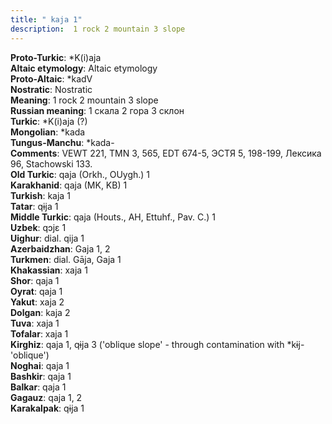 ```yaml
---
title: " kaja 1"
description:  1 rock 2 mountain 3 slope
---
```


<strong>Proto-Turkic</strong>:  *K(i)aja<br>
<strong>Altaic etymology</strong>:  Altaic etymology<br>
<strong> Proto-Altaic</strong>:  *kadV<br>
<strong>Nostratic</strong>:  Nostratic<br>
<strong>Meaning</strong>:  1 rock 2 mountain 3 slope<br>
<strong>Russian meaning</strong>:  1 скала 2 гора 3 склон<br>
<strong>Turkic</strong>:  *K(i)aja (?)<br>
<strong>Mongolian</strong>:  *kada<br>
<strong>Tungus-Manchu</strong>:  *kada-<br>
<strong>Comments</strong>:  VEWT 221, TMN 3, 565, EDT 674-5, ЭСТЯ 5, 198-199, Лексика 96, Stachowski 133.<br>
<strong>Old Turkic</strong>:  qaja (Orkh., OUygh.) 1<br>
<strong>Karakhanid</strong>:  qaja (MK, KB) 1<br>
<strong>Turkish</strong>:  kaja 1<br>
<strong>Tatar</strong>:  qɨja 1<br>
<strong>Middle Turkic</strong>:  qaja (Houts., AH, Ettuhf., Pav. C.) 1<br>
<strong>Uzbek</strong>:  qɔjɛ 1<br>
<strong>Uighur</strong>:  dial. qija 1<br>
<strong>Azerbaidzhan</strong>:  Gaja 1, 2<br>
<strong>Turkmen</strong>:  dial. Gāja, Gaja 1<br>
<strong>Khakassian</strong>:  xaja 1<br>
<strong>Shor</strong>:  qaja 1<br>
<strong>Oyrat</strong>:  qaja 1<br>
<strong>Yakut</strong>:  xaja 2<br>
<strong>Dolgan</strong>:  kaja 2<br>
<strong>Tuva</strong>:  xaja 1<br>
<strong>Tofalar</strong>:  xaja 1<br>
<strong>Kirghiz</strong>:  qaja 1, qɨja 3 ('oblique slope' - through contamination with *kɨj- 'oblique')<br>
<strong>Noghai</strong>:  qaja 1<br>
<strong>Bashkir</strong>:  qaja 1<br>
<strong>Balkar</strong>:  qaja 1<br>
<strong>Gagauz</strong>:  qaja 1, 2<br>
<strong>Karakalpak</strong>:  qɨja 1<br>


